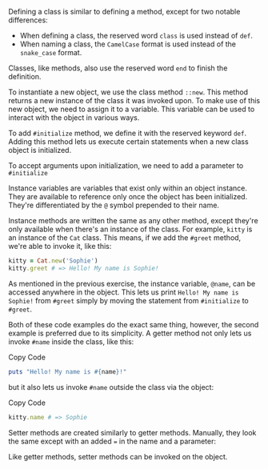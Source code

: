 Defining a class is similar to defining a method, except for two notable differences:

- When defining a class, the reserved word `class` is used instead of `def`.
- When naming a class, the `CamelCase` format is used instead of the `snake_case` format.

Classes, like methods, also use the reserved word `end` to finish the definition.



To instantiate a new object, we use the class method `::new`. This method returns a new instance of the class it was invoked upon. To make use of this new object, we need to assign it to a variable. This variable can be used to interact with the object in various ways.

To add `#initialize` method, we define it with the reserved keyword `def`. Adding this method lets us execute certain statements when a new class object is initialized.

To accept arguments upon initialization, we need to add a parameter to `#initialize`

Instance variables are variables that exist only within an object instance. They are available to reference only once the object has been initialized. They're differentiated by the `@` symbol prepended to their name.



Instance methods are written the same as any other method, except they're only available when there's an instance of the class. For example, `kitty` is an instance of the `Cat` class. This means, if we add the `#greet` method, we're able to invoke it, like this:

```ruby
kitty = Cat.new('Sophie')
kitty.greet # => Hello! My name is Sophie!
```

As mentioned in the previous exercise, the instance variable, `@name`, can be accessed anywhere in the object. This lets us print `Hello! My name is Sophie!` from `#greet` simply by moving the statement from `#initialize` to `#greet`.



Both of these code examples do the exact same thing, however, the second example is preferred due to its simplicity. A getter method not only lets us invoke `#name` inside the class, like this:

Copy Code

```ruby
puts "Hello! My name is #{name}!"
```

but it also lets us invoke `#name` outside the class via the object:

Copy Code

```ruby
kitty.name # => Sophie
```

Setter methods are created similarly to getter methods. Manually, they look the same except with an added `=` in the name and a parameter:

Like getter methods, setter methods can be invoked on the object.